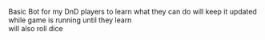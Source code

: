Basic Bot for my DnD players to learn what they can do will keep it updated while game is running until they learn\
will also roll dice
